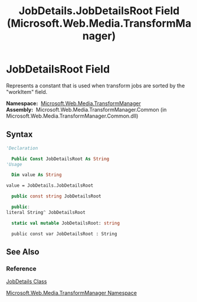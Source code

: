 ﻿---
title: JobDetails.JobDetailsRoot Field (Microsoft.Web.Media.TransformManager)
TOCTitle: JobDetailsRoot Field
ms:assetid: F:Microsoft.Web.Media.TransformManager.JobDetails.JobDetailsRoot
ms:mtpsurl: https://msdn.microsoft.com/en-us/library/microsoft.web.media.transformmanager.jobdetails.jobdetailsroot(v=VS.90)
ms:contentKeyID: 35520626
ms.date: 06/14/2012
mtps_version: v=VS.90
f1_keywords:
- Microsoft.Web.Media.TransformManager.JobDetails.JobDetailsRoot
dev_langs:
- csharp
- jscript
- vb
- FSharp
- cpp
api_location:
- Microsoft.Web.Media.TransformManager.Common.dll
api_name:
- Microsoft.Web.Media.TransformManager.JobDetails.JobDetailsRoot
api_type:
- Managed
topic_type:
- apiref
- kbSyntax
product_family_name: VS
ROBOTS: INDEX,FOLLOW
---

# JobDetailsRoot Field

Represents a constant that is used when transform jobs are sorted by the "workItem" field.

**Namespace:**  [Microsoft.Web.Media.TransformManager](microsoft-web-media-transformmanager-namespace.md)  
**Assembly:**  Microsoft.Web.Media.TransformManager.Common (in Microsoft.Web.Media.TransformManager.Common.dll)

## Syntax

```vb
'Declaration

  Public Const JobDetailsRoot As String
'Usage

  Dim value As String

value = JobDetails.JobDetailsRoot
```

```csharp
  public const string JobDetailsRoot
```

```cpp
  public:
literal String^ JobDetailsRoot
```

``` fsharp
  static val mutable JobDetailsRoot: string
```

```jscript
  public const var JobDetailsRoot : String
```

## See Also

### Reference

[JobDetails Class](jobdetails-class-microsoft-web-media-transformmanager.md)

[Microsoft.Web.Media.TransformManager Namespace](microsoft-web-media-transformmanager-namespace.md)

